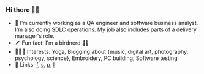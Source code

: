 ### Hi there 👋🏻

- 🔭 I’m currently working as a QA engineer and software business analyst. I'm also doing SDLC operations. My job also includes parts of a delivery manager's role.
- 🪶 Fun fact: I'm a birdnerd 🪹🦉
- 🧘🏽‍♀️ Interests: Yoga, Blogging about {music, digital art, photography, psychology, science}, Embroidery, PC building, Software testing
- 🔗 Links: [f](https://www.facebook.com/angeliki0), [s](https://open.spotify.com/user/akmz), [p](https://www.pinterest.com/dpkgme/), [l](https://www.linkedin.com/in/akouim)
